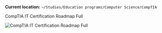 **Current location:** `~/Studies/Education programs/Computer Science/CompTIA`

CompTIA IT Certification Roadmap Full

![CompTIA IT Certification Roadmap Full](https://user-images.githubusercontent.com/51442719/166006768-719962ad-e515-478c-a827-dc93dca21ea7.jpeg)
